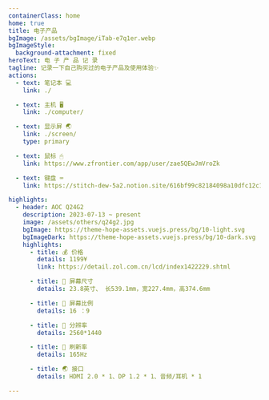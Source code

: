 ```yaml
---
containerClass: home
home: true
title: 电子产品
bgImage: /assets/bgImage/iTab-e7q1er.webp
bgImageStyle:
  background-attachment: fixed
heroText: 电 子 产 品 记 录
tagline: 记录一下自己购买过的电子产品及使用体验✨
actions:
  - text: 笔记本 💻
    link: ./

  - text: 主机 🖥
    link: ./computer/

  - text: 显示屏 🌏
    link: ./screen/
    type: primary

  - text: 鼠标 🖱
    link: https://www.zfrontier.com/app/user/zae5QEwJmVroZk

  - text: 键盘 ⌨
    link: https://stitch-dew-5a2.notion.site/616bf99c82184098a10dfc12c1e180a2?v=afe28b35eb554e52bf0b3ceb35a114cd&pvs=4

highlights:
  - header: AOC Q24G2
    description: 2023-07-13 ~ present
    image: /assets/others/q24g2.jpg
    bgImage: https://theme-hope-assets.vuejs.press/bg/10-light.svg
    bgImageDark: https://theme-hope-assets.vuejs.press/bg/10-dark.svg
    highlights:
      - title: 💰 价格
        details: 1199¥
        link: https://detail.zol.com.cn/lcd/index1422229.shtml

      - title: 🗻 屏幕尺寸
        details: 23.8英寸、 长539.1mm，宽227.4mm，高374.6mm 

      - title: 🌋 屏幕比例
        details: 16 ：9

      - title: 🚄 分辨率
        details: 2560*1440

      - title: 🚢 刷新率
        details: 165Hz

      - title: 🌏 接口
        details: HDMI 2.0 * 1、DP 1.2 * 1、音频/耳机 * 1

---
```

